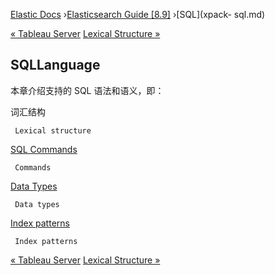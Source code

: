 

[Elastic Docs](/guide/) ›[Elasticsearch Guide [8.9]](index.md) ›[SQL](xpack-
sql.md)

[« Tableau Server](sql-client-apps-tableau-server.md) [Lexical Structure
»](sql-lexical-structure.md)

## SQLLanguage

本章介绍支持的 SQL 语法和语义，即：

词汇结构

     Lexical structure 
[SQL Commands](sql-commands.html "SQL Commands")

     Commands 
[Data Types](sql-data-types.html "Data Types")

     Data types 
[Index patterns](sql-index-patterns.html "Index patterns")

     Index patterns 

[« Tableau Server](sql-client-apps-tableau-server.md) [Lexical Structure
»](sql-lexical-structure.md)
